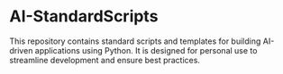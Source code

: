 # AI-StandardScripts
This repository contains standard scripts and templates for building AI-driven applications using Python. It is designed for personal use to streamline development and ensure best practices.
